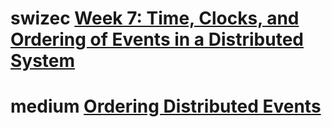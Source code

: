 # swizec [Week 7: Time, Clocks, and Ordering of Events in a Distributed System](https://swizec.com/blog/week-7-time-clocks-and-ordering-of-events-in-a-distributed-system)



# medium [Ordering Distributed Events](https://medium.com/baseds/ordering-distributed-events-29c1dd9d1eff)

